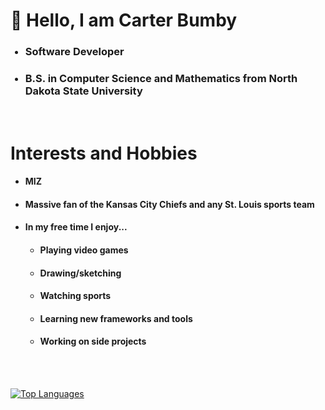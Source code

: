 # :wave: Hello, I am Carter Bumby
<ul>
  <h3><li>Software Developer</li></h3>
  <h3><li>B.S. in Computer Science and Mathematics from North Dakota State University</li></h3>
</ul>
<br>

# Interests and Hobbies
<ul>
  <h4><li>MIZ</li></h4>
  <h4><li>Massive fan of the Kansas City Chiefs and any St. Louis sports team</li></h4>
  <h4><li>In my free time I enjoy...</li></h4>
  <ul>
    <h4><li>Playing video games</li></h4>
    <h4><li>Drawing/sketching</li></h4>
    <h4><li>Watching sports</li></h4>
    <h4><li>Learning new frameworks and tools</li></h4>
    <h4><li>Working on side projects</li></h4>
  </ul>
</ul>
<br></br>

[![Top Languages](https://github-readme-stats.vercel.app/api/top-langs/?username=carterbumby&langs_count=10&theme=nightowl)](https://github.com/carterbumby/github-readme-stats)
